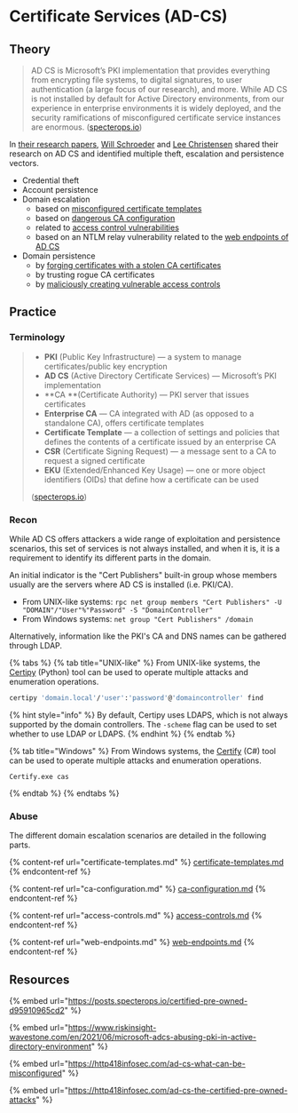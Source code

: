 # Certificate Services (AD-CS)

## Theory

> AD CS is Microsoft’s PKI implementation that provides everything from encrypting file systems, to digital signatures, to user authentication (a large focus of our research), and more. While AD CS is not installed by default for Active Directory environments, from our experience in enterprise environments it is widely deployed, and the security ramifications of misconfigured certificate service instances are enormous. ([specterops.io](https://posts.specterops.io/certified-pre-owned-d95910965cd2))

In [their research papers](https://posts.specterops.io/certified-pre-owned-d95910965cd2), [Will Schroeder](https://twitter.com/harmj0y) and [Lee Christensen](https://twitter.com/tifkin\_) shared their research on AD CS and identified multiple theft, escalation and persistence vectors.

* Credential theft
* Account persistence
* Domain escalation
  * based on [misconfigured certificate templates](certificate-templates.md)
  * based on [dangerous CA configuration](ca-configuration.md)
  * related to [access control vulnerabilities](access-controls.md)
  * based on an NTLM relay vulnerability related to the [web endpoints of AD CS](web-endpoints.md)
* Domain persistence
  * by [forging certificates with a stolen CA certificates](../../persistence/ca-shadow.md)
  * by trusting rogue CA certificates
  * by [maliciously creating vulnerable access controls](../../persistence/access-controls.md)

## Practice

### Terminology

> * **PKI** (Public Key Infrastructure) — a system to manage certificates/public key encryption
> * **AD CS** (Active Directory Certificate Services) — Microsoft’s PKI implementation
> * **CA **(Certificate Authority) — PKI server that issues certificates
> * **Enterprise CA** — CA integrated with AD (as opposed to a standalone CA), offers certificate templates
> * **Certificate Template** — a collection of settings and policies that defines the contents of a certificate issued by an enterprise CA
> * **CSR** (Certificate Signing Request) — a message sent to a CA to request a signed certificate
> * **EKU** (Extended/Enhanced Key Usage) — one or more object identifiers (OIDs) that define how a certificate can be used
>
> ([specterops.io](https://posts.specterops.io/certified-pre-owned-d95910965cd2))

### Recon

While AD CS offers attackers a wide range of exploitation and persistence scenarios, this set of services is not always installed, and when it is, it is a requirement to identify its different parts in the domain.

An initial indicator is the "Cert Publishers" built-in group whose members usually are the servers where AD CS is installed (i.e. PKI/CA).

* From UNIX-like systems: `rpc net group members "Cert Publishers" -U "DOMAIN"/"User"%"Password" -S "DomainController"`
* From Windows systems: `net group "Cert Publishers" /domain`

Alternatively, information like the PKI's CA and DNS names can be gathered through LDAP.

{% tabs %}
{% tab title="UNIX-like" %}
From UNIX-like systems, the [Certipy](https://github.com/ly4k/Certipy) (Python) tool can be used to operate multiple attacks and enumeration operations.

```bash
certipy 'domain.local'/'user':'password'@'domaincontroller' find
```



{% hint style="info" %}
By default, Certipy uses LDAPS, which is not always supported by the domain controllers. The `-scheme` flag can be used to set whether to use LDAP or LDAPS.
{% endhint %}
{% endtab %}

{% tab title="Windows" %}
From Windows systems, the [Certify](https://github.com/GhostPack/Certify) (C#) tool can be used to operate multiple attacks and enumeration operations.

```batch
Certify.exe cas
```
{% endtab %}
{% endtabs %}

### Abuse

The different domain escalation scenarios are detailed in the following parts.

{% content-ref url="certificate-templates.md" %}
[certificate-templates.md](certificate-templates.md)
{% endcontent-ref %}

{% content-ref url="ca-configuration.md" %}
[ca-configuration.md](ca-configuration.md)
{% endcontent-ref %}

{% content-ref url="access-controls.md" %}
[access-controls.md](access-controls.md)
{% endcontent-ref %}

{% content-ref url="web-endpoints.md" %}
[web-endpoints.md](web-endpoints.md)
{% endcontent-ref %}

## Resources

{% embed url="https://posts.specterops.io/certified-pre-owned-d95910965cd2" %}

{% embed url="https://www.riskinsight-wavestone.com/en/2021/06/microsoft-adcs-abusing-pki-in-active-directory-environment" %}

{% embed url="https://http418infosec.com/ad-cs-what-can-be-misconfigured" %}

{% embed url="https://http418infosec.com/ad-cs-the-certified-pre-owned-attacks" %}
